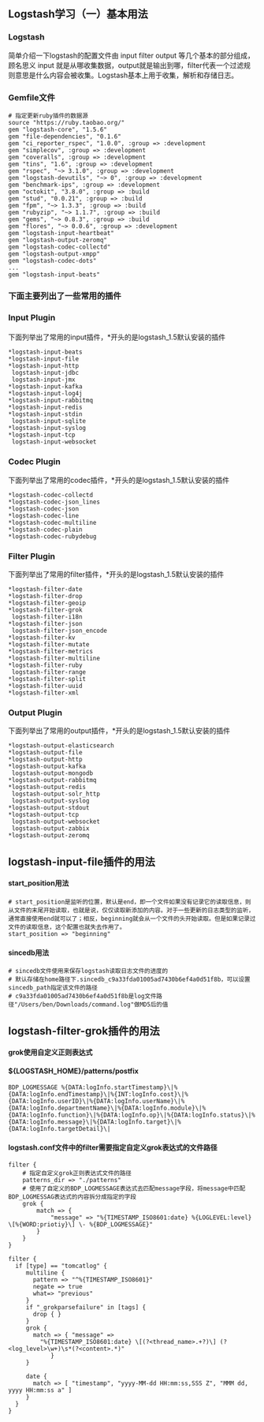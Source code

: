 ## Logstash学习（一）基本用法

### Logstash
简单介绍一下logstash的配置文件由 input filter output 等几个基本的部分组成，顾名思义 input 就是从哪收集数据，output就是输出到哪，filter代表一个过滤规则意思是什么内容会被收集。Logstash基本上用于收集，解析和存储日志。

### Gemfile文件

```
# 指定更新ruby插件的数据源
source "https://ruby.taobao.org/"
gem "logstash-core", "1.5.6"
gem "file-dependencies", "0.1.6"
gem "ci_reporter_rspec", "1.0.0", :group => :development
gem "simplecov", :group => :development
gem "coveralls", :group => :development
gem "tins", "1.6", :group => :development
gem "rspec", "~> 3.1.0", :group => :development
gem "logstash-devutils", "~> 0", :group => :development
gem "benchmark-ips", :group => :development
gem "octokit", "3.8.0", :group => :build
gem "stud", "0.0.21", :group => :build
gem "fpm", "~> 1.3.3", :group => :build
gem "rubyzip", "~> 1.1.7", :group => :build
gem "gems", "~> 0.8.3", :group => :build
gem "flores", "~> 0.0.6", :group => :development
gem "logstash-input-heartbeat"
gem "logstash-output-zeromq"
gem "logstash-codec-collectd"
gem "logstash-output-xmpp"
gem "logstash-codec-dots"
...
gem "logstash-input-beats"
```
### 下面主要列出了一些常用的插件

### Input Plugin
#### 

下面列举出了常用的input插件，*开头的是logstash_1.5默认安装的插件

```
*logstash-input-beats
*logstash-input-file
*logstash-input-http
 logstash-input-jdbc
 logstash-input-jmx
*logstash-input-kafka
*logstash-input-log4j
*logstash-input-rabbitmq
*logstash-input-redis
*logstash-input-stdin
 logstash-input-sqlite
*logstash-input-syslog
*logstash-input-tcp
 logstash-input-websocket
```

### Codec Plugin

下面列举出了常用的codec插件，*开头的是logstash_1.5默认安装的插件

```
*logstash-codec-collectd
*logstash-codec-json_lines
*logstash-codec-json
*logstash-codec-line
*logstash-codec-multiline
*logstash-codec-plain
*logstash-codec-rubydebug
```

### Filter Plugin

下面列举出了常用的filter插件，*开头的是logstash_1.5默认安装的插件

```
*logstash-filter-date
*logstash-filter-drop
*logstash-filter-geoip
*logstash-filter-grok
 logstash-filter-i18n
*logstash-filter-json
 logstash-filter-json_encode
*logstash-filter-kv
*logstash-filter-mutate
*logstash-filter-metrics
*logstash-filter-multiline
*logstash-filter-ruby
 logstash-filter-range
*logstash-filter-split
*logstash-filter-uuid
*logstash-filter-xml
```

### Output Plugin

下面列举出了常用的output插件，*开头的是logstash_1.5默认安装的插件

```
*logstash-output-elasticsearch
*logstash-output-file
*logstash-output-http
*logstash-output-kafka
 logstash-output-mongodb
*logstash-output-rabbitmq
*logstash-output-redis
 logstash-output-solr_http
 logstash-output-syslog
*logstash-output-stdout
*logstash-output-tcp
 logstash-output-websocket
 logstash-output-zabbix
*logstash-output-zeromq
```



## logstash-input-file插件的用法

#### start_position用法

```
# start_position是监听的位置，默认是end，即一个文件如果没有记录它的读取信息，则从文件的末尾开始读取，也就是说，仅仅读取新添加的内容。对于一些更新的日志类型的监听，通常直接使用end就可以了；相反，beginning就会从一个文件的头开始读取。但是如果记录过文件的读取信息，这个配置也就失去作用了。
start_position => "beginning"
```

#### sincedb用法

```
# sincedb文件使用来保存logstash读取日志文件的进度的
# 默认存储在home路径下.sincedb_c9a33fda01005ad7430b6ef4a0d51f8b，可以设置sincedb_path指定该文件的路径
# c9a33fda01005ad7430b6ef4a0d51f8b是log文件路径"/Users/ben/Downloads/command.log"做MD5后的值
```



## logstash-filter-grok插件的用法

#### grok使用自定义正则表达式

#### ${LOGSTASH_HOME}/patterns/postfix

```
BDP_LOGMESSAGE %{DATA:logInfo.startTimestamp}\|%{DATA:logInfo.endTimestamp}\|%{INT:logInfo.cost}\|%{DATA:logInfo.userID}\|%{DATA:logInfo.userName}\|%{DATA:logInfo.departmentName}\|%{DATA:logInfo.module}\|%{DATA:logInfo.function}\|%{DATA:logInfo.op}\|%{DATA:logInfo.status}\|%{DATA:logInfo.message}\|%{DATA:logInfo.target}\|%{DATA:logInfo.targetDetail}\|
```

#### logstash.conf文件中的filter需要指定自定义grok表达式的文件路径


```
filter {
	# 指定自定义grok正则表达式文件的路径
	patterns_dir => "./patterns"
	# 使用了自定义的BDP_LOGMESSAGE表达式去匹配message字段，将message中匹配BDP_LOGMESSAG表达式的内容拆分成指定的字段
	grok {
		match => {
			"message" => "%{TIMESTAMP_ISO8601:date} %{LOGLEVEL:level}  \[%{WORD:priotiy}\] \- %{BDP_LOGMESSAGE}"
		}
	}
}
```


```
filter {
  if [type] == "tomcatlog" {
     multiline {
       pattern => "^%{TIMESTAMP_ISO8601}"
       negate => true
       what=> "previous"
     }
     if "_grokparsefailure" in [tags] {
       drop { }
     }
     grok {
       match => { "message" =>
         "%{TIMESTAMP_ISO8601:date} \[(?<thread_name>.+?)\] (?<log_level>\w+)\s*(?<content>.*)"
            }
     } 
     
     date {
       match => [ "timestamp", "yyyy-MM-dd HH:mm:ss,SSS Z", "MMM dd, yyyy HH:mm:ss a" ]
     }
  }
}
```